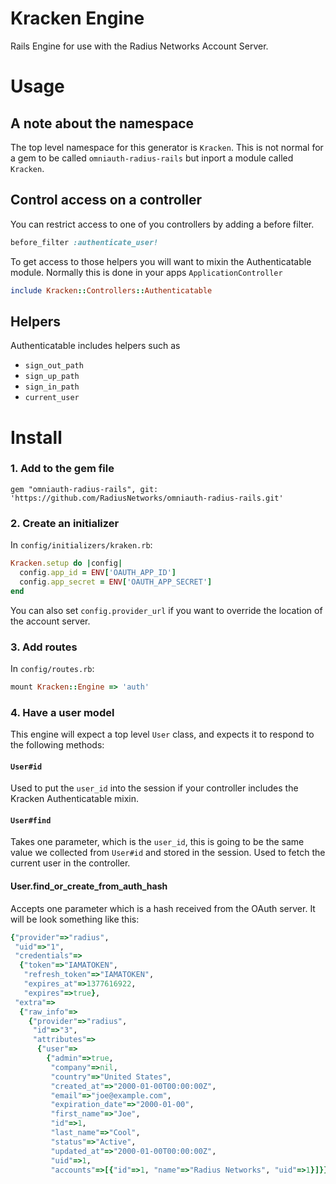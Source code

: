 # Kracken Engine

Rails Engine for use with the Radius Networks Account Server.

# Usage

## A note about the namespace

The top level namespace for this generator is `Kracken`. This is not normal for a gem to be called `omniauth-radius-rails` but inport a module called `Kracken`.

## Control access on a controller

You can restrict access to one of you controllers by adding a before filter.

```ruby
before_filter :authenticate_user!
```

To get access to those helpers you will want to mixin the Authenticatable module. Normally this is done in your apps `ApplicationController`

```ruby
include Kracken::Controllers::Authenticatable
```

## Helpers

Authenticatable includes helpers such as

* `sign_out_path`
* `sign_up_path`
* `sign_in_path`
* `current_user`

# Install

### 1. Add to the gem file

    gem "omniauth-radius-rails", git: 'https://github.com/RadiusNetworks/omniauth-radius-rails.git'


### 2. Create an initializer

In `config/initializers/kraken.rb`:

```ruby
Kracken.setup do |config|
  config.app_id = ENV['OAUTH_APP_ID']
  config.app_secret = ENV['OAUTH_APP_SECRET']
end
```

You can also set `config.provider_url` if you want to override the location of the account server.

### 3. Add routes

In `config/routes.rb`:

```ruby
mount Kracken::Engine => 'auth'
```

### 4. Have a user model

This engine will expect a top level `User` class, and expects it to respond to the following methods:

#### `User#id`

Used to put the `user_id` into the session if your controller includes the Kracken Authenticatable mixin.

#### `User#find`

Takes one parameter, which is the `user_id`, this is going to be the same value we collected from `User#id` and stored in the session. Used to fetch the current user in the controller.

#### User.find_or_create_from_auth_hash

Accepts one parameter which is a hash received from the OAuth server. It will be look something like this:

```ruby
{"provider"=>"radius",
 "uid"=>"1",
 "credentials"=>
  {"token"=>"IAMATOKEN",
   "refresh_token"=>"IAMATOKEN",
   "expires_at"=>1377616922,
   "expires"=>true},
 "extra"=>
  {"raw_info"=>
    {"provider"=>"radius",
     "id"=>"3",
     "attributes"=>
      {"user"=>
        {"admin"=>true,
         "company"=>nil,
         "country"=>"United States",
         "created_at"=>"2000-01-00T00:00:00Z",
         "email"=>"joe@example.com",
         "expiration_date"=>"2000-01-00",
         "first_name"=>"Joe",
         "id"=>1,
         "last_name"=>"Cool",
         "status"=>"Active",
         "updated_at"=>"2000-01-00T00:00:00Z",
         "uid"=>1,
         "accounts"=>[{"id"=>1, "name"=>"Radius Networks", "uid"=>1}]}}}}}
```
